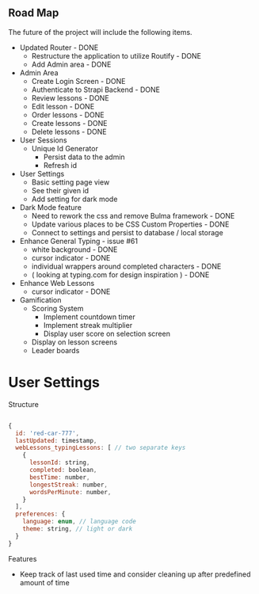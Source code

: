 ## Road Map

The future of the project will include the following items.

- Updated Router - DONE
  - Restructure the application to utilize Routify - DONE
  - Add Admin area - DONE
- Admin Area
  - Create Login Screen - DONE
  - Authenticate to Strapi Backend - DONE
  - Review lessons - DONE
  - Edit lesson - DONE
  - Order lessons - DONE
  - Create lessons - DONE
  - Delete lessons - DONE
- User Sessions
  - Unique Id Generator
    - Persist data to the admin
    - Refresh id
- User Settings
  - Basic setting page view
  - See their given id
  - Add setting for dark mode
- Dark Mode feature
  - Need to rework the css and remove Bulma framework - DONE
  - Update various places to be CSS Custom Properties - DONE
  - Connect to settings and persist to database / local storage
- Enhance General Typing - issue #61
  - white background - DONE
  - cursor indicator - DONE
  - individual wrappers around completed characters - DONE
  - ( looking at typing.com for design inspiration ) - DONE
- Enhance Web Lessons
  - cursor indicator - DONE
- Gamification
  - Scoring System
    - Implement countdown timer
    - Implement streak multiplier
    - Display user score on selection screen
  - Display on lesson screens
  - Leader boards



 # User Settings

Structure
```JavaScript

{
  id: 'red-car-777',
  lastUpdated: timestamp,
  webLessons_typingLessons: [ // two separate keys
    {
      lessonId: string,
      completed: boolean,
      bestTime: number,
      longestStreak: number,
      wordsPerMinute: number,
    }
  ],
  preferences: {
    language: enum, // language code
    theme: string, // light or dark
  }
}

```

Features
* Keep track of last used time and consider cleaning up after predefined amount of time

